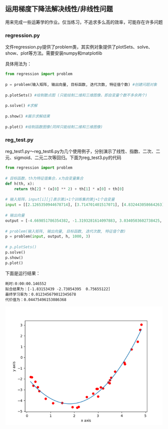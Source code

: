 ## 运用梯度下降法解决线性/非线性问题
用来完成一些运筹学的作业。仅当练习，不追求多么高的效率，可能存在许多问题

### regression.py
文件regression.py提供了problem类，其实例对象提供了plotSets、solve、show、plot等方法。需要安装numpy和matplotlib

具体用法为：

```python
from regression import problem

p = problem(输入矩阵, 输出向量, 目标函数, 迭代次数, 特征值个数) #创建问题对象

p.plotSets() #绘制散点图 (只能绘制二维和三维图像，即自变量个数不多余两个)

p.solve() #求解

p.show() #展示求解结果

p.plot() #绘制函数图像(同样只能绘制二维和三维图像)
```

### reg_test.py

reg_test1.py～reg_test6.py为几个使用例子，分别演示了线性、指数、二次、二元、sigmoid、二元二次等回归。下面为reg_test3.py的代码
```python
from regression import problem

# 目标函数，th为特征值集合，x为自变量集合
def h(th, x):
    return th[2] * (x[0] ** 2) + th[1] * x[0] + th[0]

# 输入矩阵，input[i][j]表示第i+1个训练集的第j+1个自变量
input = [[2.1265350944678714], [3.714701401517071], [4.832443058664263], [1.9249251436241694], [1.488212147592674], [4.108963791619679], [4.409840662003232], [0.27611426948751017], [3.0057881913107525], [3.2129034716729987], [4.130659156489343], [2.180436694455559], [2.98031960367078], [3.113293821771909], [2.7923004706709875], [1.1072922364010078], [3.504240172209493], [2.944017471527794], [3.557193036918786], [3.435440440742223], [0.7959256926944053], [0.15762823055864683], [4.671110373561072], [4.7809916709163724], [2.526188150811943], [0.45860265126146993], [0.5293920400528707], [0.3574070373642846], [0.21551542639051624], [3.490423289409267]]

# 输出向量
output = [-4.669851786354382, -1.3193281614097883, 3.0340503602738425, -4.6186422383659025, -4.21678339644861, -0.4900664962616774, 0.7522257045781434, -2.6123772413678883, -3.629641187941539, -2.877118578599311, -0.6159000377815106, -4.591004933900116, -2.915491636046114, -2.7827507371458093, -3.3502332712879888, -4.240727453237885, -2.118531950237099, -2.9070181123176755, -1.8890957570041707, -2.323468132986038, -3.834495655527171, -1.8148885505351129, 1.4701534834750594, 2.5577055036862615, -3.679124201915033, -2.759629592057559, -3.1284576407651605, -2.2541022666869353, -1.8500099212327938, -2.3835532013865874]

# problem(输入矩阵, 输出向量, 目标函数, 迭代次数, 特征值个数)
p = problem(input, output, h, 1000, 3)

# p.plotSets()
p.solve()
p.show()
p.plot()
```
下面是运行结果：
```
耗时:0:00:00.146552
拟合结果为：[-1.83153439 -2.73854395  0.75655122]
最终学习率为：0.012345679012345678
代价值为：0.04475496153086368
```
![preview](Figure_1.png)
